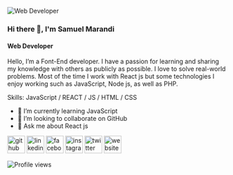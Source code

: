  ![Web Developer](https://scontent.fdac80-1.fna.fbcdn.net/v/t1.6435-9/68817341_237937007165120_2390892183537319936_n.jpg?_nc_cat=109&ccb=1-7&_nc_sid=e3f864&_nc_ohc=Ifpw2Gy4hu0AX8lQdJ5&_nc_ht=scontent.fdac80-1.fna&oh=00_AT8VFwf95KXfM345UnQSDX1WaX5ZoHSdlsHyE0987f3uHw&oe=62DB806C)
 ### Hi there 👋, I'm Samuel Marandi
#### Web Developer


Hello, I’m a Font-End developer. I have a passion for learning and sharing my knowledge with others as publicly as possible. I love to solve real-world problems. Most of the time I work with React js but some technologies I enjoy working such as JavaScript, Node js, as well as PHP.

Skills: JavaScript / REACT / JS / HTML / CSS

- 🌱 I’m currently learning JavaScript 
- 👯 I’m looking to collaborate on GitHub 
- 💬 Ask me about React js 


[<img src='https://cdn.jsdelivr.net/npm/simple-icons@3.0.1/icons/github.svg' alt='github' height='40'>](https://github.com/https://github.com/samuelMarandi22)  [<img src='https://cdn.jsdelivr.net/npm/simple-icons@3.0.1/icons/linkedin.svg' alt='linkedin' height='40'>](https://www.linkedin.com/in/#/)  [<img src='https://cdn.jsdelivr.net/npm/simple-icons@3.0.1/icons/facebook.svg' alt='facebook' height='40'>](https://www.facebook.com/https://www.facebook.com/samuel.marandi.77964)  [<img src='https://cdn.jsdelivr.net/npm/simple-icons@3.0.1/icons/instagram.svg' alt='instagram' height='40'>](https://www.instagram.com/#/)  [<img src='https://cdn.jsdelivr.net/npm/simple-icons@3.0.1/icons/twitter.svg' alt='twitter' height='40'>](https://twitter.com/#)  [<img src='https://cdn.jsdelivr.net/npm/simple-icons@3.0.1/icons/icloud.svg' alt='website' height='40'>](www.itlinn.com)  

![Profile views](https://gpvc.arturio.dev/https://github.com/samuelMarandi22)  
